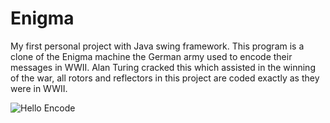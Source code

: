 # Enigma

My first personal project with Java swing framework. This program is a clone of the Enigma machine the German army
used to encode their messages in WWII. Alan Turing cracked this which assisted in the winning of the war, all rotors and 
reflectors in this project are coded exactly as they were in WWII.

  ![Hello Encode]()
